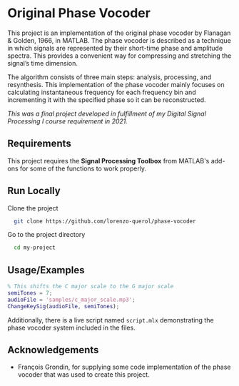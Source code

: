 
# Original Phase Vocoder

This project is an implementation of the original phase vocoder by Flanagan & Golden, 1966, in MATLAB. The phase vocoder is described as a technique in which signals are represented by their short-time phase and amplitude spectra. This provides a convenient way for compressing and stretching the signal’s time dimension. 

The algorithm consists of three main steps: analysis, processing, and resynthesis. This implementation of the phase vocoder mainly focuses on calculating instantaneous frequency for each frequency bin and incrementing it with the specified phase so it can be reconstructed.

*This was a final project developed in fulfillment of my Digital Signal Processing I course requirement in 2021.*
## Requirements

This project requires the **Signal Processing Toolbox** from MATLAB's add-ons for some of the functions to work properly.
## Run Locally

Clone the project

```bash
  git clone https://github.com/lorenzo-querol/phase-vocoder
```

Go to the project directory

```bash
  cd my-project
```

## Usage/Examples

```Matlab
% This shifts the C major scale to the G major scale
semiTones = 7;
audioFile = 'samples/c_major_scale.mp3';
ChangeKeySig(audioFile, semiTones);
```

Additionally, there is a live script named  `script.mlx` demonstrating the phase vocoder system included in the files.
## Acknowledgements

 -  François Grondin, for supplying some code implementation of the phase vocoder that was used to create this project.

